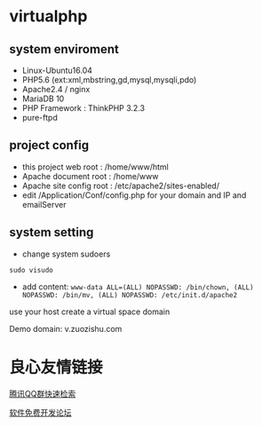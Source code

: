 # virtualphp
## system enviroment
* Linux-Ubuntu16.04
* PHP5.6 (ext:xml,mbstring,gd,mysql,mysqli,pdo)
* Apache2.4 / nginx
* MariaDB 10
* PHP Framework : ThinkPHP 3.2.3
* pure-ftpd
## project config
* this project web root : /home/www/html
* Apache document root : /home/www
* Apache site config root : /etc/apache2/sites-enabled/
* edit /Application/Conf/config.php for your domain and IP and emailServer
## system setting
* change system sudoers
```console
sudo visudo
```
* add content:  `www-data ALL=(ALL) NOPASSWD: /bin/chown, (ALL) NOPASSWD: /bin/mv, (ALL) NOPASSWD: /etc/init.d/apache2`


use your host create a virtual space domain

Demo domain:  v.zuozishu.com 


 # 良心友情链接

[腾讯QQ群快速检索](http://u.720life.cn/s/8cf73f7c)

[软件免费开发论坛](http://u.720life.cn/s/bbb01dc0)